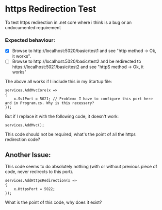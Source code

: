 # https Redirection Test
To test https redirection in .net core where i think is a bug or an undocumented requirement

### Expected behaviour:
- [x] Browse to http://localhost:5020/basic/test1 and see "http method -> Ok, it works".
- [ ] Browse to http://localhost:5020/basic/test2 and be redirected to https://localhost:5021/basic/test2 and see "httpS method -> Ok, it works" 

The above all works if I include this in my Startup file:

```
services.AddMvcCore(x =>
{
    x.SslPort = 5021; // Problem: I have to configure this port here and in Program.cs. Why is this necessary?
});
```

But if I replace it with the following code, it doesn't work:
```
services.AddMvc();
```
This code should not be required, what's the point of all the https redirection code?


## Another Issue:
This code seems to do absolutely nothing (with or without previous piece of code, never redirects to this port).
```
services.AddHttpsRedirection(x =>
{
    x.HttpsPort = 5022;
});
```
What is the point of this code, why does it exist?
